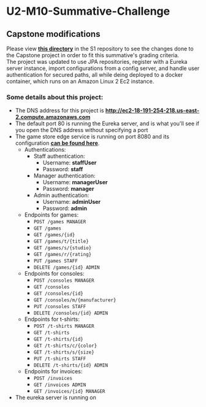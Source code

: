# U2-M10-Summative-Challenge
  
## Capstone modifications
Please view [**this directory**](https://github.com/BentAllenDesign/Joshua_Shevach_JavaS1/tree/main/JoshuaShevachU1Capstone) in the S1 repository to see the changes done to the Capstone project in order to fit this summative's grading criteria.  
The project was updated to use JPA repositories, register with a Eureka server instance, import configurations from a config server, and handle user authentication for secured paths, all while deing deployed to a docker container, which runs on an Amazon Linux 2 Ec2 instance.  
  
### Some details about this project:
* The DNS address for this project is **http://ec2-18-191-254-218.us-east-2.compute.amazonaws.com**
* The default port 80 is running the Eureka server, and is what you'll see if you open the DNS address without specifying a port
* The game store edge service is running on port 8080 and its configuration [**can be found here**](https://github.com/BentAllenDesign/U2-M10-Challenge-Properties/blob/main/game-store-service.yaml).
	* Authentications:
		* Staff authentication:
			* Username: **staffUser**
			* Password: **staff**
		* Manager authentication:
			* Username: **managerUser**
			* Password: **manager**
		* Admin authentication:
			* Username: **adminUser**
			* Password: **admin**
	* Endpoints for games:
		* `POST /games MANAGER` 
		* `GET /games` 
		* `GET /games/{id}` 
		* `GET /games/t/{title}` 
		* `GET /games/s/{studio}`
		* `GET /games/r/{rating}`
		* `PUT /games STAFF`
		* `DELETE /games/{id} ADMIN`
	* Endpoints for consoles:
		* `POST /consoles MANAGER` 
		* `GET /consoles` 
		* `GET /consoles/{id}` 
		* `GET /consoles/m/{manufacturer}` 
		* `PUT /consoles STAFF`
		* `DELETE /consoles/{id} ADMIN`
	* Endpoints for t-shirts:
		* `POST /t-shirts MANAGER` 
		* `GET /t-shirts` 
		* `GET /t-shirts/{id}` 
		* `GET /t-shirts/c/{color}` 
		* `GET /t-shirts/s/{size}`
		* `PUT /t-shirts STAFF`
		* `DELETE /t-shirts/{id} ADMIN`
	* Endpoints for invoices:
		* `POST /invoices`
		* `GET /invoices ADMIN`
		* `GET /invoices/{id} MANAGER`
* The eureka server is running on
